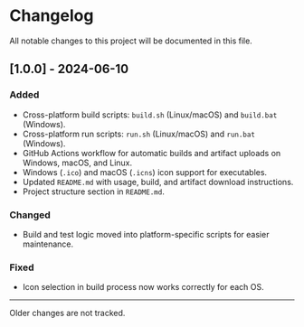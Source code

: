 # Changelog

All notable changes to this project will be documented in this file.

## [1.0.0] - 2024-06-10
### Added
- Cross-platform build scripts: `build.sh` (Linux/macOS) and `build.bat` (Windows).
- Cross-platform run scripts: `run.sh` (Linux/macOS) and `run.bat` (Windows).
- GitHub Actions workflow for automatic builds and artifact uploads on Windows, macOS, and Linux.
- Windows (`.ico`) and macOS (`.icns`) icon support for executables.
- Updated `README.md` with usage, build, and artifact download instructions.
- Project structure section in `README.md`.

### Changed
- Build and test logic moved into platform-specific scripts for easier maintenance.

### Fixed
- Icon selection in build process now works correctly for each OS.

---
Older changes are not tracked.
